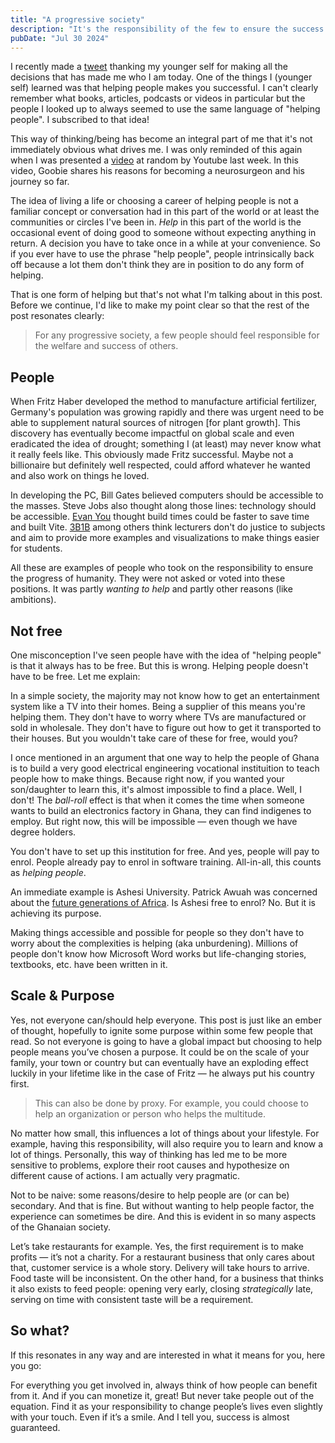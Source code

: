 ```yaml
---
title: "A progressive society"
description: "It's the responsibility of the few to ensure the success of the many."
pubDate: "Jul 30 2024"
---
```


I recently made a [tweet](https://x.com/_yogr/status/1812460239591010689) thanking my younger self for making all the decisions that has made me who I am today. One of the things I (younger self) learned was that helping people makes you successful. I can't clearly remember what books, articles, podcasts or videos in particular but the people I looked up to always seemed to use the same language of "helping people". I subscribed to that idea!

This way of thinking/being has become an integral part of me that it's not immediately obvious what drives me. I was only reminded of this again when I was presented a [video](https://www.youtube.com/watch?v=25LUF8GmbFU&t=130s) at random by Youtube last week. In this video, Goobie shares his reasons for becoming a neurosurgeon and his journey so far.

The idea of living a life or choosing a career of helping people is not a familiar concept or conversation had in this part of the world or at least the communities or circles I've been in. _Help_ in this part of the world is the occasional event of doing good to someone without expecting anything in return. A decision you have to take once in a while at your convenience. So if you ever have to use the phrase "help people", people intrinsically back off because a lot them don't think they are in position to do any form of helping.

That is one form of helping but that's not what I'm talking about in this post. Before we continue, I'd like to make my point clear so that the rest of the post resonates clearly:

> For any progressive society, a few people should feel responsible for the welfare and success of others.

## People

When Fritz Haber developed the method to manufacture artificial fertilizer, Germany's population was growing rapidly and there was urgent need to be able to supplement natural sources of nitrogen [for plant growth]. This discovery has eventually become impactful on global scale and even eradicated the idea of drought; something I (at least) may never know what it really feels like. This obviously made Fritz successful. Maybe not a billionaire but definitely well respected, could afford whatever he wanted and also work on things he loved.

In developing the PC, Bill Gates believed computers should be accessible to the masses. Steve Jobs also thought along those lines: technology should be accessible. [Evan You](https://evanyou.me) thought build times could be faster to save time and built Vite. [3B1B](https://www.youtube.com/c/3blue1brown) among others think lecturers don't do justice to subjects and aim to provide more examples and visualizations to make things easier for students.

All these are examples of people who took on the responsibility to ensure the progress of humanity. They were not asked or voted into these positions. It was partly _wanting to help_ and partly other reasons (like ambitions).

## Not free

One misconception I've seen people have with the idea of "helping people" is that it always has to be free. But this is wrong. Helping people doesn't have to be free. Let me explain:

In a simple society, the majority may not know how to get an entertainment system like a TV into their homes. Being a supplier of this means you're helping them. They don't have to worry where TVs are manufactured or sold in wholesale. They don't have to figure out how to get it transported to their houses. But you wouldn't take care of these for free, would you?

I once mentioned in an argument that one way to help the people of Ghana is to build a very good electrical engineering vocational instituition to teach people how to make things. Because right now, if you wanted your son/daughter to learn this, it's almost impossible to find a place. Well, I don't! The _ball-roll_ effect is that when it comes the time when someone wants to build an electronics factory in Ghana, they can find indigenes to employ. But right now, this will be impossible — even though we have degree holders.

You don't have to set up this institution for free. And yes, people will pay to enrol. People already pay to enrol in software training. All-in-all, this counts as _helping people_.

An immediate example is Ashesi University. Patrick Awuah was concerned about the [future generations of Africa](https://www.universityworldnews.com/post.php?story=20240423124250224#:~:text=As%20I%20confronted%20many%20challenges,solve%20these%20problems%20in%20future.). Is Ashesi free to enrol? No. But it is achieving its purpose.

Making things accessible and possible for people so they don't have to worry about the complexities is helping (aka unburdening). Millions of people don't know how Microsoft Word works but life-changing stories, textbooks, etc. have been written in it.

## Scale & Purpose

Yes, not everyone can/should help everyone. This post is just like an ember of thought, hopefully to ignite some purpose within some few people that read. So not everyone is going to have a global impact but choosing to help people means you’ve chosen a purpose. It could be on the scale of your family, your town or country but can eventually have an exploding effect luckily in your lifetime like in the case of Fritz — he always put his country first.

> This can also be done by proxy. For example, you could choose to help an organization or person who helps the multitude.

No matter how small, this influences a lot of things about your lifestyle. For example, having this responsibility, will also require you to learn and know a lot of things. Personally, this way of thinking has led me to be more sensitive to problems, explore their root causes and hypothesize on different cause of actions. I am actually very pragmatic.

Not to be naive: some reasons/desire to help people are (or can be) secondary. And that is fine. But without wanting to help people factor, the experience can sometimes be dire. And this is evident in so many aspects of the Ghanaian society.

Let’s take restaurants for example. Yes, the first requirement is to make profits — it’s not a charity. For a restaurant business that only cares about that, customer service is a whole story. Delivery will take hours to arrive. Food taste will be inconsistent. On the other hand, for a business that thinks it also exists to feed people: opening very early, closing *strategically* late, serving on time with consistent taste will be a requirement.

## So what?

If this resonates in any way and are interested in what it means for you, here you go:

For everything you get involved in, always think of how people can benefit from it. And if you can monetize it, great! But never take people out of the equation. Find it as your responsibility to change people’s lives even slightly with your touch. Even if it’s a smile. And I tell you, success is almost guaranteed.
